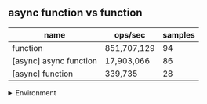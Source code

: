 ## async function vs function

|name|ops/sec|samples|
|-|-|-|
|function|851,707,129|94|
|[async] async function|17,903,066|86|
|[async] function|339,735|28|


<details>
<summary>Environment</summary>

* __Machine:__ linux x64 | 4 vCPUs | 7.6GB Mem
* __Run:__ Mon Nov 06 2023 15:15:41 GMT+0000 (Coordinated Universal Time)
</details>

<!--
{"environment":{"platform":"linux","arch":"x64","cpus":4,"totalMemory":7.6085662841796875},"benchmarks":[{"name":"function","opsSec":851707129.4395357,"samples":6},{"name":"[async] async function","opsSec":17903065.698407065,"samples":6},{"name":"[async] function","opsSec":339734.8034998664,"samples":3}]}-->
